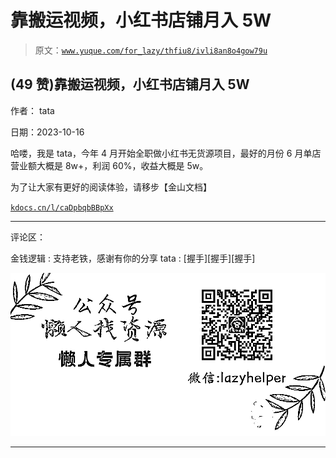 # 靠搬运视频，小红书店铺月入 5W

> 原文：[`www.yuque.com/for_lazy/thfiu8/ivli8an8o4gow79u`](https://www.yuque.com/for_lazy/thfiu8/ivli8an8o4gow79u)

## (49 赞)靠搬运视频，小红书店铺月入 5W

作者： tata

日期：2023-10-16

哈喽，我是 tata，今年 4 月开始全职做小红书无货源项目，最好的月份 6 月单店营业额大概是 8w+，利润 60%，收益大概是 5w。

为了让大家有更好的阅读体验，请移步【金山文档】

[`kdocs.cn/l/caDpbqbBBpXx`](https://kdocs.cn/l/caDpbqbBBpXx)

* * *

评论区：

金钱逻辑 : 支持老铁，感谢有你的分享
tata : [握手][握手][握手]

![](img/1c37d505930596d12a88ab23e11aa07a.png)

* * *